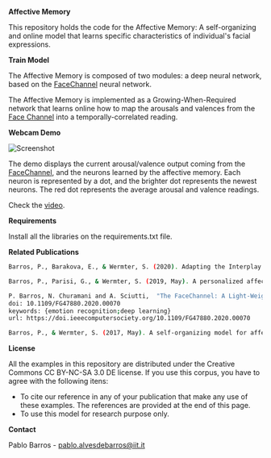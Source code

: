 **Affective Memory**

This repository holds the code for the Affective Memory:
A self-organizing and online model that learns specific characteristics of individual's
facial expressions.

**Train Model**

The Affective Memory is composed of two modules: a deep neural network, based on the [FaceChannel](https://github.com/pablovin/FaceChannel) neural network.

The Affective Memory is implemented as a Growing-When-Required network that learns online
how to map the arousals and valences from the [Face Channel](https://github.com/pablovin/FaceChannel) into a temporally-correlated reading.


**Webcam Demo**

![Screenshot](Images/Demo.gif)

The demo displays the current arousal/valence output coming from the [FaceChannel](https://github.com/pablovin/FaceChannel), and the
neurons learned by the affective memory. Each neuron is represented by a dot, and the brighter dot 
represents the newest neurons. The red dot represents the average arousal and valence readings.

Check the [video](https://youtu.be/KpBbicdQrMU).

****Requirements****

Install all the libraries on the requirements.txt file.


**Related Publications**

```sh
Barros, P., Barakova, E., & Wermter, S. (2020). Adapting the Interplay between Personalized and Generalized Affect Recognition based on an Unsupervised Neural Framework. IEEE Transactions on Affective Computing.
```

```sh
Barros, P., Parisi, G., & Wermter, S. (2019, May). A personalized affective memory model for improving emotion recognition. In International Conference on Machine Learning (pp. 485-494).
```


```sh
P. Barros, N. Churamani and A. Sciutti,  "The FaceChannel: A Light-Weight Deep Neural Network for Facial Expression Recognition.," in 2020 15th IEEE International Conference on Automatic Face and Gesture Recognition (FG 2020) (FG), Buenos Aires, undefined, AR, 2020 pp. 449-453.
doi: 10.1109/FG47880.2020.00070
keywords: {emotion recognition;deep learning}
url: https://doi.ieeecomputersociety.org/10.1109/FG47880.2020.00070
```

```sh
Barros, P., & Wermter, S. (2017, May). A self-organizing model for affective memory. In 2017 International Joint Conference on Neural Networks (IJCNN) (pp. 31-38). IEEE.
```

**License**

All the examples in this repository are distributed under the Creative Commons CC BY-NC-SA 3.0 DE license. If you use this corpus, you have to agree with the following itens:

- To cite our reference in any of your publication that make any use of these examples. The references are provided at the end of this page.
- To use this model for research purpose only.


**Contact**

Pablo Barros - pablo.alvesdebarros@iit.it




